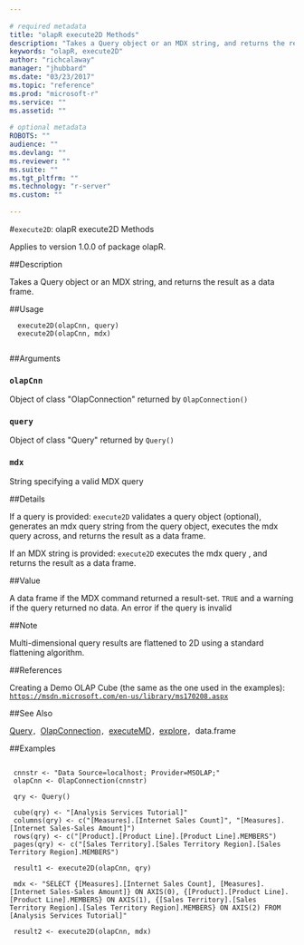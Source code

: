 ```yaml
--- 
 
# required metadata 
title: "olapR execute2D Methods" 
description: "Takes a Query object or an MDX string, and returns the result as a data frame. " 
keywords: "olapR, execute2D" 
author: "richcalaway" 
manager: "jhubbard" 
ms.date: "03/23/2017" 
ms.topic: "reference" 
ms.prod: "microsoft-r" 
ms.service: "" 
ms.assetid: "" 
 
# optional metadata 
ROBOTS: "" 
audience: "" 
ms.devlang: "" 
ms.reviewer: "" 
ms.suite: "" 
ms.tgt_pltfrm: "" 
ms.technology: "r-server" 
ms.custom: "" 
 
--- 
```

 
 
 
 
 #`execute2D`: olapR execute2D Methods

 Applies to version 1.0.0 of package olapR.
 
 
 ##Description
 
Takes a Query object or an MDX string, and returns the result as a data frame.
 
 
 
 ##Usage

```   
  execute2D(olapCnn, query)
  execute2D(olapCnn, mdx)
 
```
 
 
 ##Arguments

   
    
 ### `olapCnn`
 Object of class "OlapConnection" returned by `OlapConnection()` 
  
    
 ### `query`
 Object of class "Query" returned by `Query()` 
  
    
 ### `mdx`
 String specifying a valid MDX query 
  
 
 
 
 ##Details
 
If a query is provided:
`execute2D` validates a query object (optional), generates an mdx query string from the query object, executes the mdx query across, and returns the result as a data frame.

If an MDX string is provided:
`execute2D` executes the mdx query , and returns the result as a data frame.
 
 
 
 ##Value
 
A data frame if the MDX command returned a result-set. 
`TRUE` and a warning if the query returned no data. 
An error if the query is invalid
 
 
 ##Note
 
Multi-dimensional query results are flattened to 2D using a standard flattening algorithm.
 
 
 
 ##References
 
Creating a Demo OLAP Cube (the same as the one used in the examples): 
[`https://msdn.microsoft.com/en-us/library/ms170208.aspx`](https://msdn.microsoft.com/en-us/library/ms170208.aspx)

 
 
 
 ##See Also
 
[Query](Query.md)`, `[OlapConnection](OlapConnection.md)`, `[executeMD](ExecuteMD.md)`, `[explore](Explore.md)`, `data.frame
   
 
 ##Examples

 ```
   
  cnnstr <- "Data Source=localhost; Provider=MSOLAP;"
  olapCnn <- OlapConnection(cnnstr)
  
  qry <- Query()
  
  cube(qry) <- "[Analysis Services Tutorial]"
  columns(qry) <- c("[Measures].[Internet Sales Count]", "[Measures].[Internet Sales-Sales Amount]")
  rows(qry) <- c("[Product].[Product Line].[Product Line].MEMBERS") 
  pages(qry) <- c("[Sales Territory].[Sales Territory Region].[Sales Territory Region].MEMBERS")
  
  result1 <- execute2D(olapCnn, qry)
  
  mdx <- "SELECT {[Measures].[Internet Sales Count], [Measures].[Internet Sales-Sales Amount]} ON AXIS(0), {[Product].[Product Line].[Product Line].MEMBERS} ON AXIS(1), {[Sales Territory].[Sales Territory Region].[Sales Territory Region].MEMBERS} ON AXIS(2) FROM [Analysis Services Tutorial]"
  
  result2 <- execute2D(olapCnn, mdx)
 
```
 
